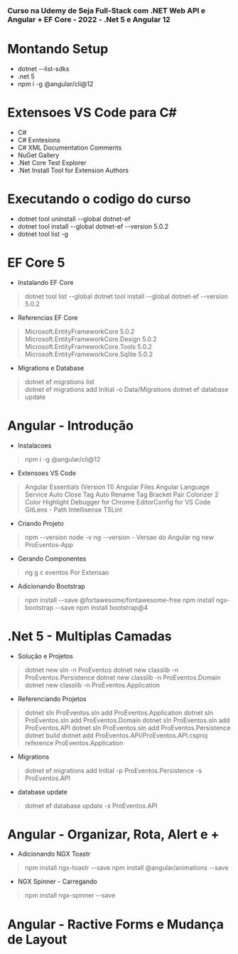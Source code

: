 ### Curso na Udemy de Seja Full-Stack com .NET Web API e Angular + EF Core - 2022 - .Net 5 e Angular 12

# Montando Setup
- dotnet --list-sdks
- .net 5
- npm i -g @angular/cli@12

# Extensoes VS Code para C#
- C#
- C# Exntesions 
- C# XML Documentation Comments
- NuGet Gallery
- .Net Core Test Explorer 
- .Net Install Tool for Extension Authors

# Executando o codigo do curso
- dotnet tool uninstall --global dotnet-ef
- dotnet tool install --global dotnet-ef --version 5.0.2
- dotnet tool list -g

# EF Core 5
- Instalando EF Core
> dotnet tool list --global
> dotnet tool install --global dotnet-ef --version 5.0.2
- Referencias EF Core
> Microsoft.EntityFrameworkCore 5.0.2
> Microsoft.EntityFrameworkCore.Design 5.0.2
> Microsoft.EntityFrameworkCore.Tools 5.0.2
> Microsoft.EntityFrameworkCore.Sqlite 5.0.2
- Migrations e Database
> dotnet ef migrations list  
> dotnet ef migrations add Initial -o Data/Migrations
> dotnet ef database update 

# Angular - Introdução
- Instalacoes
> npm i -g @angular/cli@12
- Extensoes VS Code
> Angular Essentials (Version 11)
> Angular Files
> Angular Language Service
> Auto Close Tag
> Auto Rename Tag
> Bracket Pair Colorizer 2
> Color Highlight
> Debugger for Chrome
> EditorConfig for VS Code 
> GitLens - 
> Path Intellisense
> TSLint
- Criando Projeto
> npm --version
> node -v
> ng --version - Versao do Angular
> ng new ProEventos-App
- Gerando Componentes 
>  ng g c eventos
> Por Extensao
- Adicionando Bootstrap
> npm install --save @fortawesome/fontawesome-free
> npm install ngx-bootstrap --save
> npm install bootstrap@4

# .Net 5 - Multiplas Camadas
- Solução e Projetos
> dotnet new sln -n ProEventos
> dotnet new classlib -n ProEventos.Persistence
> dotnet new classlib -n ProEventos.Domain
> dotnet new classlib -n ProEventos.Application
- Referenciando Projetos
> dotnet sln ProEventos.sln add ProEventos.Application
> dotnet sln ProEventos.sln add ProEventos.Domain
> dotnet sln ProEventos.sln add ProEventos.API
> dotnet sln ProEventos.sln add ProEventos.Persistence
> dotnet build
> dotnet add ProEventos.API/ProEventos.API.csproj reference ProEventos.Application
- Migrations
> dotnet ef migrations add Initial -p  ProEventos.Persistence -s ProEventos.API
- database update
> dotnet ef database update -s ProEventos.API

# Angular - Organizar, Rota, Alert e +
- Adicionando NGX Toastr
> npm install ngx-toastr --save
> npm install @angular/animations --save
- NGX Spinner - Carregando
> npm install ngx-spinner --save

# Angular - Ractive Forms e Mudança de Layout 
